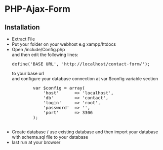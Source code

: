 PHP-Ajax-Form
=================
<h2> Installation </h2>
<ul>
	<li>Extract File</li>
	<li>Put your folder on your webhost e.g xampp/htdocs</li>
	<li>Open /include/Config.php <br>
		and then edit the following lines: <br>
		<pre>define('BASE_URL', 'http://localhost/contact-form/'); </pre>
		to your base url <br>
		and configure your database connection at var $config variable section <br>
		<pre>
		var $config = array(
			'host' 		=> 'localhost',
			'db'		=> 'contact',
			'login'		=> 'root',
			'password'	=> '',
			'port'		=> 3306
		);
		</pre>
	</li>
	<li>
		Create database / use existing database and then import your database with schema.sql file to your database
	</li>
	<li>
		last run at your browser
	</li>
</li>
